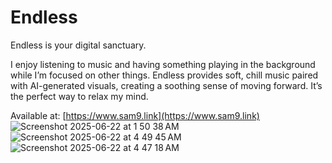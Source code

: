 # Endless
Endless is your digital sanctuary.

I enjoy listening to music and having something playing in the background while I’m focused on other things. Endless provides soft, chill music paired with AI-generated visuals, creating a soothing sense of moving forward. It’s the perfect way to relax my mind.

Available at: [https://www.sam9.link](https://www.sam9.link)
![Screenshot 2025-06-22 at 1 50 38 AM](https://github.com/user-attachments/assets/11507f30-ec42-49ef-8f82-910a0e9270c5)
![Screenshot 2025-06-22 at 4 49 45 AM](https://github.com/user-attachments/assets/ac8bcfe4-7acc-410c-b152-796cd583b69d)
![Screenshot 2025-06-22 at 4 47 18 AM](https://github.com/user-attachments/assets/c48fe1ee-f61f-4134-a63e-585e23910589)

